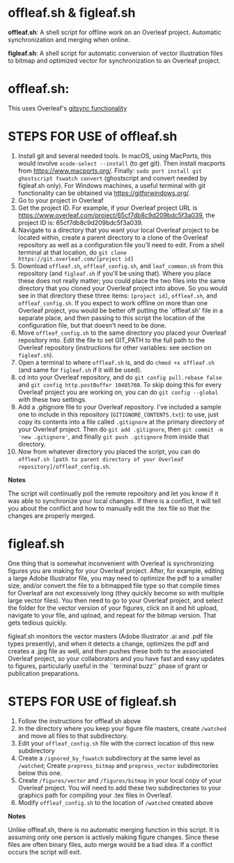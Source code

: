 # offleaf.sh & figleaf.sh
**offleaf.sh**: A shell script for offline work on an Overleaf project. Automatic synchronization and merging when online.

**figleaf.sh**: A shell script for automatic conversion of vector illustration files to bitmap and optimized vector for synchronization to an Overleaf project.


# offleaf.sh:

This uses Overleaf's [gitsync functionality](https://www.overleaf.com/learn/how-to/Git_Integration_and_GitHub_Synchronization)

# STEPS FOR USE of offleaf.sh

1. Install git and several needed tools. In macOS, using MacPorts, this would involve
    `xcode-select --install` (to get git). Then
    install macports from https://www.macports.org/. Finally:
    `sudo port install git ghostscript fswatch convert` (ghostscript and convert needed by figleaf.sh only).
    For Windows machines, a useful terminal with git functionality can be obtained via https://gitforwindows.org/.
3. Go to your project in Overleaf
4. Get the project ID. For example, if your Overleaf project URL is https://www.overleaf.com/project/65cf7db8c9d209bdc5f3a039, the project ID is: 65cf7db8c9d209bdc5f3a039.
5. Navigate to a directory that you want your local Overleaf project to be located within, create a parent directory to a clone of the Overleaf repository as well as a configuration file you'll need to edit. From a shell terminal at that location, do `git clone https://git.overleaf.com/[project id]`
6. Download `offleaf.sh`, `offleaf_config.sh`, and `leaf_common.sh` from this repository (and `figleaf.sh` if you'll be using that). Where you place these does not really matter; you could place the two files into the same directory that you cloned your Overleaf project into above. So you would see in that directory these three items: `[project id]`, `offleaf.sh`, and `offleaf_config.sh`. If you expect to work offline on more than one Overleaf project, you would be better off putting the `offleaf.sh' file in a separate place, and then passing to this script the location of the configuration file, but that doesn't need to be done. 
7. Move `offleaf_config.sh` to the same directory you placed your Overleaf repository into. Edit the file to set GIT_PATH to the full path to the Overleaf repository (instructions for other variables: see section on `figleaf.sh`). 
8. Open a terminal to where `offleaf.sh` is, and do `chmod +x offleaf.sh` (and same for `figleaf.sh` if it will be used).
9. cd into your Overleaf repository, and do `git config pull.rebase false` and `git config http.postBuffer 10485760`. To skip doing this for every Overleaf project you are working on, you can do `git config --global` with these two settings.
10. Add a .gitignore file to your Overleaf repository. I've included a sample one to include in this repository (`GITIGNORE_CONTENTS.txt`): to use, just copy its contents into a file called `.gitignore` at the primary directory of your Overleaf project. Then do `git add .gitignore`, then `git commit -m 'new .gitignore'`, and finally `git push .gitignore` from inside that directory.
12. Now from whatever directory you placed the script, you can do `offleaf.sh [path to parent directory of your Overleaf repository]/offleaf_config.sh`.


**Notes**

The script will continually poll the remote repository and let you know if it was able to synchronize your local changes. If there is a conflict, it will tell you about the conflict and how to manually edit the .tex file so that the changes are properly merged.


# figleaf.sh

One thing that is somewhat inconvenient with Overleaf is synchronizing figures you are making for your Overleaf project. After, for example, editing a large Adobe Illustrator file, you may need to optimize the pdf to a smaller size, and/or convert the file to a bitmapped file type so that compile times for Overleaf are not excessively long (they quickly become so with multiple large vector files). You then need to go to your Overleaf project, and select the folder for the vector version of your figures, click on it and hit upload, navigate to your file, and upload, and repeat for the bitmap version. That gets tedious quickly.

figleaf.sh monitors the vector masters (Adobe Illustrator .ai and .pdf file types presently), and when it detects a change, optimizes the pdf and creates a .jpg file as well, and then pushes these both to the associated Overleaf project, so your collaborators and you have fast and easy updates to figures, particularly useful in the ``terminal buzz'' phase of grant or publication preparations.

# STEPS FOR USE of figleaf.sh

1. Follow the instructions for offleaf.sh above
2. In the directory where you keep your figure file masters, create `/watched` and move all files to that subdirectory.
3. Edit your `offleaf_config.sh` file with the correct location of this new subdirectory
4. Create a `/ignored_by_fswatch` subdirectory at the same level as `/watched`; Create `prepress_bitmap` and `prepress_vector` subdirectories below this one.
5. Create `/figures/vector` and `/figures/bitmap` in your local copy of your Overleaf project. You will need to add these two subdirectories to your graphics path for compiling your .tex files in Overleaf.
6. Modify `offleaf_config.sh` to the location of `/watched` created above


**Notes**

Unlike offleaf.sh, there is no automatic merging function in this script. It is assuming only one person is actively making figure changes.
Since these files are often binary files, auto merge would be a bad idea. If a conflict occurs the script will exit.
